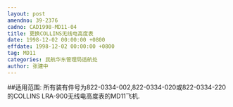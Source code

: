 ```yaml
---
layout: post
amendno: 39-2376
cadno: CAD1998-MD11-04
title: 更换COLLINS无线电高度表
date: 1998-12-02 00:00:00 +0800
effdate: 1998-12-02 00:00:00 +0800
tag: MD11
categories: 民航华东管理局适航处
author: 张建中
---
```


##适用范围:
所有装有件号为822-0334-002,822-0334-020或822-0334-220的COLLINS LRA-900无线电高度表的MD11飞机.

